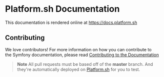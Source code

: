 Platform.sh Documentation
=========================

This documentation is rendered online at https://docs.platform.sh

Contributing
------------

We love contributors! For more information on how you can contribute to the
Symfony documentation, please read
[Contributing to the Documentation](https://docs.platform.sh)

>**Note**
>All pull requests must be based off of the **master** branch. And they're 
automatically deployed on [Platform.sh](https://platform.sh) for you to test.
